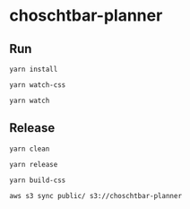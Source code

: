 # choschtbar-planner

## Run

``` shell
yarn install

yarn watch-css

yarn watch
```

## Release

``` shell
yarn clean

yarn release

yarn build-css

aws s3 sync public/ s3://choschtbar-planner
```
